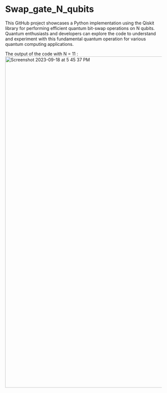 # Swap_gate_N_qubits
This GitHub project showcases a Python implementation using the Qiskit library for performing efficient quantum bit-swap operations on N qubits. Quantum enthusiasts and developers can explore the code to understand and experiment with this fundamental quantum operation for various quantum computing applications.



The output of the code with N = 11 :
<img width="1064" alt="Screenshot 2023-09-18 at 5 45 37 PM" src="https://github.com/iAbdullahAlshehri/Swap_gate_N_qubits/assets/98882472/00dd67ad-7937-495b-a3b3-fc0e9e252faf">
